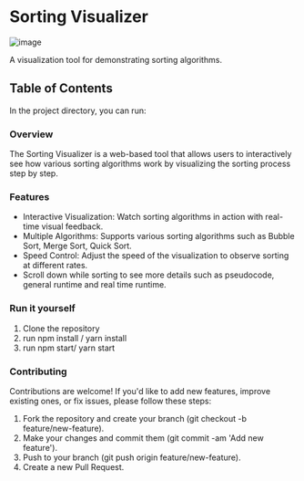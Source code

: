 # Sorting Visualizer

![image](https://github.com/Adishtienmetz/sorting-visualizer/assets/131026224/e434a486-c73b-4271-96f2-ea61a57de5c4)

A visualization tool for demonstrating sorting algorithms.

## Table of Contents

In the project directory, you can run:

### Overview

The Sorting Visualizer is a web-based tool that allows users to interactively see how various sorting algorithms work by visualizing the sorting process step by step.

### Features

* Interactive Visualization: Watch sorting algorithms in action with real-time visual feedback.
* Multiple Algorithms: Supports various sorting algorithms such as Bubble Sort, Merge Sort, Quick Sort.
* Speed Control: Adjust the speed of the visualization to observe sorting at different rates.
* Scroll down while sorting to see more details such as pseudocode, general runtime and real time runtime.

### Run it yourself

1. Clone the repository
2. run npm install / yarn install
3. run npm start/ yarn start

### Contributing

Contributions are welcome! If you'd like to add new features, improve existing ones, or fix issues, please follow these steps:

1. Fork the repository and create your branch (git checkout -b feature/new-feature).
2. Make your changes and commit them (git commit -am 'Add new feature').
3. Push to your branch (git push origin feature/new-feature).
4. Create a new Pull Request.
